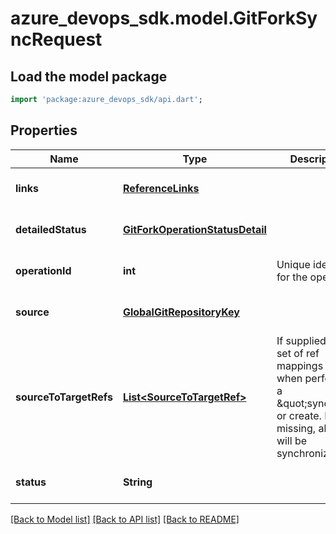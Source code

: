 # azure_devops_sdk.model.GitForkSyncRequest

## Load the model package
```dart
import 'package:azure_devops_sdk/api.dart';
```

## Properties
Name | Type | Description | Notes
------------ | ------------- | ------------- | -------------
**links** | [**ReferenceLinks**](ReferenceLinks.md) |  | [optional] [default to null]
**detailedStatus** | [**GitForkOperationStatusDetail**](GitForkOperationStatusDetail.md) |  | [optional] [default to null]
**operationId** | **int** | Unique identifier for the operation. | [optional] [default to null]
**source** | [**GlobalGitRepositoryKey**](GlobalGitRepositoryKey.md) |  | [optional] [default to null]
**sourceToTargetRefs** | [**List&lt;SourceToTargetRef&gt;**](SourceToTargetRef.md) | If supplied, the set of ref mappings to use when performing a \&quot;sync\&quot; or create. If missing, all refs will be synchronized. | [optional] [default to []]
**status** | **String** |  | [optional] [default to null]

[[Back to Model list]](../README.md#documentation-for-models) [[Back to API list]](../README.md#documentation-for-api-endpoints) [[Back to README]](../README.md)


